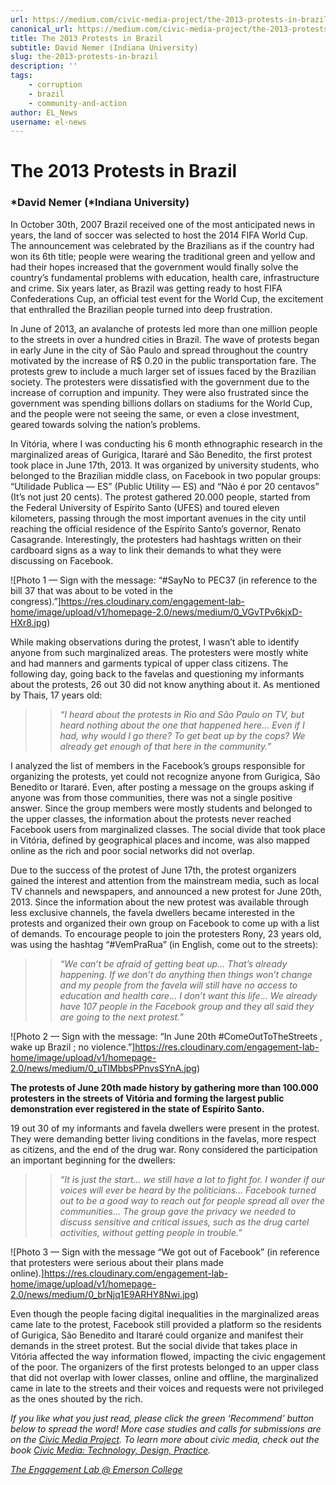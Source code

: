 ```yaml
---
url: https://medium.com/civic-media-project/the-2013-protests-in-brazil-a9ba5340bbaf
canonical_url: https://medium.com/civic-media-project/the-2013-protests-in-brazil-a9ba5340bbaf
title: The 2013 Protests in Brazil
subtitle: David Nemer (Indiana University)
slug: the-2013-protests-in-brazil
description: ''
tags:
    - corruption
    - brazil
    - community-and-action
author: EL_News
username: el-news
---
```


# The 2013 Protests in Brazil

### *David Nemer (*Indiana University)

In October 30th, 2007 Brazil received one of the most anticipated news in years, the land of soccer was selected to host the 2014 FIFA World Cup. The announcement was celebrated by the Brazilians as if the country had won its 6th title; people were wearing the traditional green and yellow and had their hopes increased that the government would finally solve the country’s fundamental problems with education, health care, infrastructure and crime. Six years later, as Brazil was getting ready to host FIFA Confederations Cup, an official test event for the World Cup, the excitement that enthralled the Brazilian people turned into deep frustration.

In June of 2013, an avalanche of protests led more than one million people to the streets in over a hundred cities in Brazil. The wave of protests began in early June in the city of São Paulo and spread throughout the country motivated by the increase of R$ 0.20 in the public transportation fare. The protests grew to include a much larger set of issues faced by the Brazilian society. The protesters were dissatisfied with the government due to the increase of corruption and impunity. They were also frustrated since the government was spending billions dollars on stadiums for the World Cup, and the people were not seeing the same, or even a close investment, geared towards solving the nation’s problems.

In Vitória, where I was conducting his 6 month ethnographic research in the marginalized areas of Gurigica, Itararé and São Benedito, the first protest took place in June 17th, 2013. It was organized by university students, who belonged to the Brazilian middle class, on Facebook in two popular groups: “Utilidade Publica — ES” (Public Utility — ES) and “Não é por 20 centavos” (It’s not just 20 cents). The protest gathered 20.000 people, started from the Federal University of Espírito Santo (UFES) and toured eleven kilometers, passing through the most important avenues in the city until reaching the official residence of the Espírito Santo’s governor, Renato Casagrande. Interestingly, the protesters had hashtags written on their cardboard signs as a way to link their demands to what they were discussing on Facebook.

![Photo 1 — Sign with the message: “#SayNo to PEC37 (in reference to the bill 37 that was about to be voted in the congress).”]https://res.cloudinary.com/engagement-lab-home/image/upload/v1/homepage-2.0/news/medium/0_VGvTPv6kjxD-HXr8.jpg)

While making observations during the protest, I wasn’t able to identify anyone from such marginalized areas. The protesters were mostly white and had manners and garments typical of upper class citizens. The following day, going back to the favelas and questioning my informants about the protests, 26 out 30 did not know anything about it. As mentioned by Thais, 17 years old:

> > _“I heard about the protests in Rio and São Paulo on TV, but heard nothing about the one that happened here… Even if I had, why would I go there? To get beat up by the cops? We already get enough of that here in the community.”_

I analyzed the list of members in the Facebook’s groups responsible for organizing the protests, yet could not recognize anyone from Gurigica, São Benedito or Itararé. Even, after posting a message on the groups asking if anyone was from those communities, there was not a single positive answer. Since the group members were mostly students and belonged to the upper classes, the information about the protests never reached Facebook users from marginalized classes. The social divide that took place in Vitória, defined by geographical places and income, was also mapped online as the rich and poor social networks did not overlap.

Due to the success of the protest of June 17th, the protest organizers gained the interest and attention from the mainstream media, such as local TV channels and newspapers, and announced a new protest for June 20th, 2013. Since the information about the new protest was available through less exclusive channels, the favela dwellers became interested in the protests and organized their own group on Facebook to come up with a list of demands. To encourage people to join the protesters Rony, 23 years old, was using the hashtag “#VemPraRua” (in English, come out to the streets):

> > _“We can’t be afraid of getting beat up… That’s already happening. If we don’t do anything then things won’t change and my people from the favela will still have no access to education and health care… I don’t want this life… We already have 107 people in the Facebook group and they all said they are going to the next protest.”_

![Photo 2 — Sign with the message: “In June 20th #ComeOutToTheStreets , wake up Brazil ; no violence.”]https://res.cloudinary.com/engagement-lab-home/image/upload/v1/homepage-2.0/news/medium/0_uTIMbbsPPnvsSYnA.jpg)

**The protests of June 20th made history by gathering more than 100.000 protesters in the streets of Vitória and forming the largest public demonstration ever registered in the state of Espírito Santo.**

19 out 30 of my informants and favela dwellers were present in the protest. They were demanding better living conditions in the favelas, more respect as citizens, and the end of the drug war. Rony considered the participation an important beginning for the dwellers:

> > _“It is just the start… we still have a lot to fight for. I wonder if our voices will ever be heard by the politicians… Facebook turned out to be a good way to reach out for people spread all over the communities… The group gave the privacy we needed to discuss sensitive and critical issues, such as the drug cartel activities, without getting people in trouble.”_

![Photo 3 — Sign with the message “We got out of Facebook” (in reference that protesters were serious about their plans made online).]https://res.cloudinary.com/engagement-lab-home/image/upload/v1/homepage-2.0/news/medium/0_brNjq1E9ARHY8Nwi.jpg)

Even though the people facing digital inequalities in the marginalized areas came late to the protest, Facebook still provided a platform so the residents of Gurigica, São Benedito and Itararé could organize and manifest their demands in the street protest. But the social divide that takes place in Vitória affected the way information flowed, impacting the civic engagement of the poor. The organizers of the first protests belonged to an upper class that did not overlap with lower classes, online and offline, the marginalized came in late to the streets and their voices and requests were not privileged as the ones shouted by the rich.

_If you like what you just read, please click the green ‘Recommend’ button below to spread the word! More case studies and calls for submissions are on the [Civic Media Project](http://www.civicmediaproject.com). To learn more about civic media, check out the book [Civic Media: Technology, Design, Practice](https://mitpress.mit.edu/books/civic-media)._

[_The Engagement Lab @ Emerson College_](http://elab.emerson.edu)
